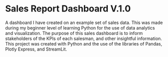 # Sales Report Dashboard V.1.0
A dashboard I have created on an example set of sales data. This was made during my beginner level of learning Python for the use of data analytics and visualization. The purpose of this sales dashboard is to inform stakeholders of the KPIs of each salesman, and other insightful information. This project was created with Python and the use of the libraries of Pandas, Plotly Express, and StreamLit. 
